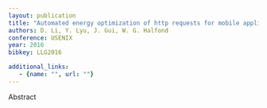 ```yaml
---
layout: publication
title: "Automated energy optimization of http requests for mobile applications"
authors: D. Li, Y. Lyu, J. Gui, W. G. Halfond
conference: USENIX
year: 2016
bibkey: LLG2016

additional_links:
   - {name: "", url: ""}
---
```

Abstract
